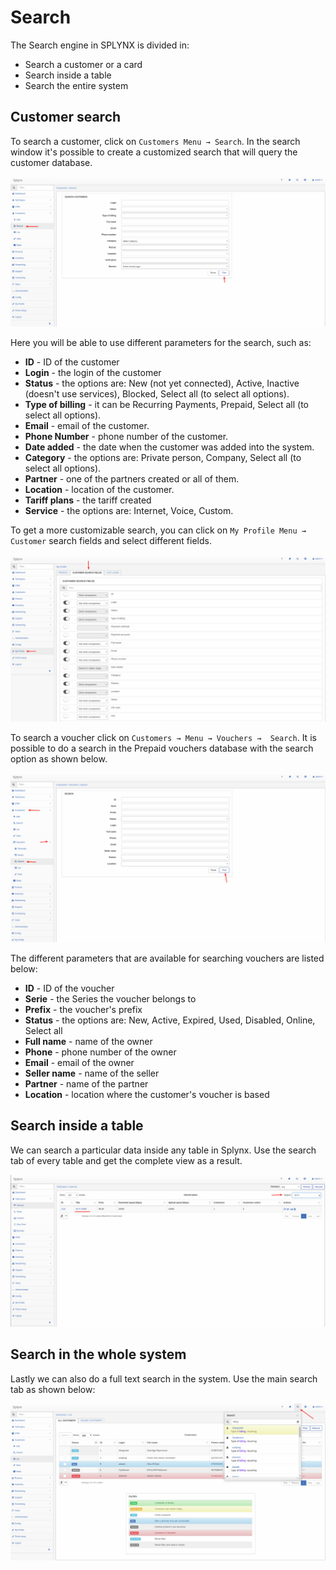 Search
==========

The Search engine in SPLYNX is divided in:

* Search a customer or a card
* Search inside a table
* Search the entire system

## Customer search
To search a customer, click on `Customers Menu → Search`. In the search window it's possible to create a customized search that will query the customer database.

![Customer search](customer_search.png)


Here you will be able to use different parameters for the search, such as:

* **ID** - ID of the customer
* **Login** - the login of the customer
* **Status** - the options are: New (not yet connected), Active, Inactive (doesn't use services), Blocked, Select all (to select all options).
* **Type of billing** - it can be Recurring Payments, Prepaid, Select all (to select all options).
* **Email** - email of the customer.
* **Phone Number** - phone number of the customer.
* **Date added** - the date when the customer was added into the system.
* **Category** - the options are: Private person,  Company, Select all (to select all options).
* **Partner** - one of the partners created or all of them.
* **Location** - location of the customer.
* **Tariff plans** - the tariff created
* **Service** - the options are: Internet, Voice, Custom.


To get a more customizable search, you can click on `My Profile Menu → Customer` search fields and select different fields.

![Customer search fields](customer_search_fields.png)


To search a voucher click on `Customers → Menu → Vouchers →  Search`. It is possible to do a search in the Prepaid vouchers database with the search option as shown below.

![Card search](card_search.png)

The different parameters that are available for searching vouchers are listed below:

* **ID** - ID of the voucher
* **Serie** - the Series the voucher belongs to
* **Prefix** - the voucher's prefix
* **Status** -  the options are: New, Active, Expired, Used, Disabled, Online, Select all
* **Full name** - name of the owner
* **Phone** - phone number of the owner
* **Email** - email of the owner
* **Seller name** - name of the seller
* **Partner** - name of the partner
* **Location** - location where the customer's voucher is based

## Search inside a table

We can search a particular data inside any table in Splynx.
Use the search tab of every table and get the complete view as a result.

![View search](view_search.png)


## Search in the whole system

Lastly we can also do a full text search in the system. Use the main search tab as shown below:

![Whole system search](whole_system_search.png)
